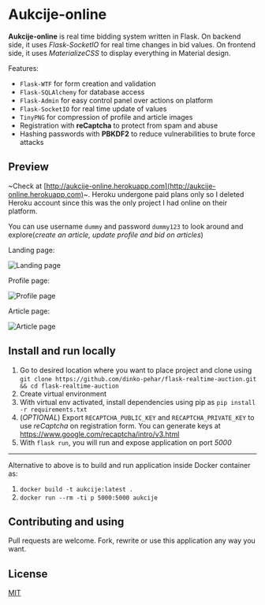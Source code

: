 # Aukcije-online

**Aukcije-online** is real time bidding system written in Flask. On backend side, it uses *Flask-SocketIO* for real time changes in bid values. On frontend side, it uses *MaterializeCSS* to display everything in Material design.

Features:
- `Flask-WTF` for form creation and validation
- `Flask-SQLAlchemy` for database access
- `Flask-Admin` for easy control panel over actions on platform
- `Flask-SocketIO` for real time update of values
- `TinyPNG` for compression of profile and article images
- Registration with **reCaptcha** to protect from spam and abuse
- Hashing passwords with **PBKDF2**  to reduce vulnerabilities to brute force attacks

## Preview

~Check at [http://aukcije-online.herokuapp.com](http://aukcije-online.herokuapp.com)~. Heroku undergone paid plans only so I deleted Heroku account since this was the only project I had online on their platform.

You can use username `dummy` and password `dummy123` to look around and explore(*create an article, update profile and bid on articles*)

Landing page:

![Landing page](extras/landing-page.png "Landing Page")

Profile page:

![Profile page](extras/profile-page.png "Profile Page")

Article page:

![Article page](extras/article-page.png "Article Page")


## Install and run locally

1. Go to desired location where you want to place project and clone using `git clone https://github.com/dinko-pehar/flask-realtime-auction.git && cd flask-realtime-auction`
2. Create virtual environment 
3. With virtual env activated, install dependencies using pip as `pip install -r requirements.txt`
4. (*OPTIONAL*) Export `RECAPTCHA_PUBLIC_KEY` and `RECAPTCHA_PRIVATE_KEY` to use *reCaptcha* on registration form. You can generate keys at https://www.google.com/recaptcha/intro/v3.html
5. With `flask run`, you will run and expose application on port *5000*

---

Alternative to above is to build and run application inside Docker container as:

1. `docker build -t aukcije:latest .`
2. `docker run --rm -ti p 5000:5000 aukcije`

## Contributing and using
Pull requests are welcome. Fork, rewrite or use this application any way you want.

## License
[MIT](https://choosealicense.com/licenses/mit/)
